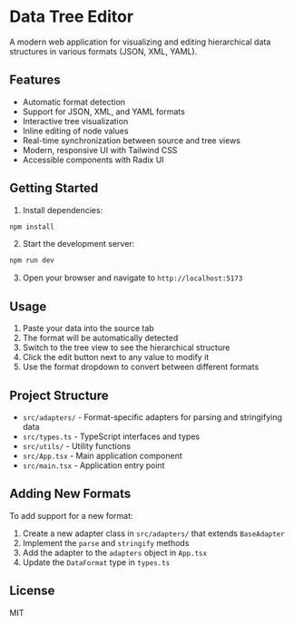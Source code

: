 # Data Tree Editor

A modern web application for visualizing and editing hierarchical data structures in various formats (JSON, XML, YAML).

## Features

- Automatic format detection
- Support for JSON, XML, and YAML formats
- Interactive tree visualization
- Inline editing of node values
- Real-time synchronization between source and tree views
- Modern, responsive UI with Tailwind CSS
- Accessible components with Radix UI

## Getting Started

1. Install dependencies:
```bash
npm install
```

2. Start the development server:
```bash
npm run dev
```

3. Open your browser and navigate to `http://localhost:5173`

## Usage

1. Paste your data into the source tab
2. The format will be automatically detected
3. Switch to the tree view to see the hierarchical structure
4. Click the edit button next to any value to modify it
5. Use the format dropdown to convert between different formats

## Project Structure

- `src/adapters/` - Format-specific adapters for parsing and stringifying data
- `src/types.ts` - TypeScript interfaces and types
- `src/utils/` - Utility functions
- `src/App.tsx` - Main application component
- `src/main.tsx` - Application entry point

## Adding New Formats

To add support for a new format:

1. Create a new adapter class in `src/adapters/` that extends `BaseAdapter`
2. Implement the `parse` and `stringify` methods
3. Add the adapter to the `adapters` object in `App.tsx`
4. Update the `DataFormat` type in `types.ts`

## License

MIT
